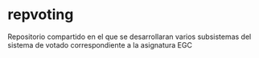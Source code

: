 repvoting
=========

Repositorio compartido en el que se desarrollaran varios subsistemas del sistema de votado correspondiente a la asignatura EGC
